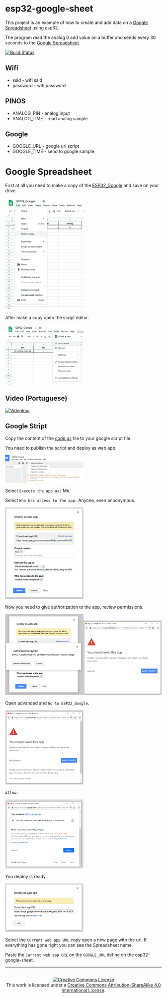 # esp32-google-sheet

This project is an example of how to create and add data on a [Google Spreadsheet][1] using esp32.

The program read the analog 0 add value on a buffer and sends every 30 seconds to the [Google Spreadsheet][1].

[![Build Status](https://travis-ci.org/ricaun/esp32-google-sheet.svg?branch=master)](https://travis-ci.org/ricaun/esp32-google-sheet)

## Wifi

* ssid - wifi ssid
* password - wifi password

## PINOS

* ANALOG_PIN - analog input
* ANALOG_TIME - read analog sample

## Google

* GOOGLE_URL - google url script
* GOOGLE_TIME - send to google sample

# Google Spreadsheet

First at all you need to make a copy of the [ESP32_Google][2] and save on your drive.

<img src="image/make-a-copy.png" width="50%">

After make a copy open the script editor.

<img src="image/script-editor.png" width="50%">

## Video (Portuguese)

[![VideoIma]][Video]

## Google Stript

Copy the content of the [code.gs][3] file to your google script file.

You need to publish the script and deploy as web app.

<img src="image/deploy-as-web-app.png" width="50%">

Select `Execute the app as:` Me. 

Select `Who has access to the app:` Anyone, even annonymous.

<img src="image/deploy-update.png" width="50%">

Now you need to give authorization to the app, review permissions.

<img src="image/deploy-review.png" width="50%"><img src="image/deploy-review-2.png" width="50%">

Open advanced and `Go to ESP32_Google`.

<img src="image/deploy-review-3.png" width="50%">

`Allow.`

<img src="image/deploy-review-4.png" width="50%">

You deploy is ready.

<img src="image/deploy-review-5.png" width="50%">

Select the `Current web app URL` copy open a new page with the url. If everything has gone right you can see the Spreadsheet name.

Paste the `Current web app URL` on the `GOOGLE_URL` define on the esp32-google-sheet.

----
<br>
<div align="center">
<a rel="license" href="https://creativecommons.org/licenses/by-sa/4.0/"><img alt="Creative Commons License" style="border-width:0" src="https://i.creativecommons.org/l/by-sa/4.0/88x31.png" /></a><br />This work is licensed under a <a rel="license" href="https://creativecommons.org/licenses/by-sa/4.0/">Creative Commons Attribution-ShareAlike 4.0 International License</a>.
</div>

[1]: https://docs.google.com/spreadsheets/
[2]: https://docs.google.com/spreadsheets/d/11VS5QQhGR095CX6Sf-s5ar5jaTDVsAoa5uFUXeVMZts/edit?usp=sharing
[3]: google-script/code.gs

[Video]: https://youtu.be/49Vj5jymzqY
[VideoIma]: https://img.youtube.com/vi/49Vj5jymzqY/hqdefault.jpg
